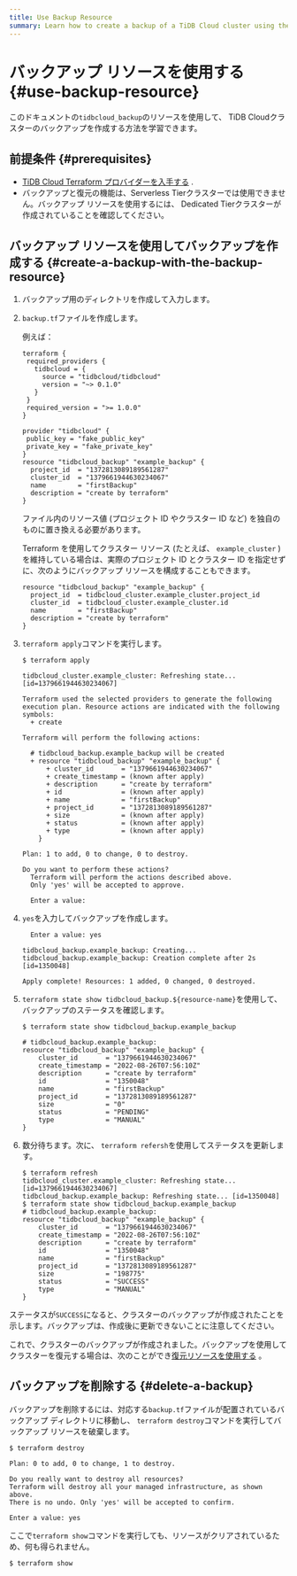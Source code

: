 ```yaml
---
title: Use Backup Resource
summary: Learn how to create a backup of a TiDB Cloud cluster using the backup resource.
---
```


# バックアップ リソースを使用する {#use-backup-resource}

このドキュメントの`tidbcloud_backup`のリソースを使用して、 TiDB Cloudクラスターのバックアップを作成する方法を学習できます。

## 前提条件 {#prerequisites}

-   [TiDB Cloud Terraform プロバイダーを入手する](/tidb-cloud/terraform-get-tidbcloud-provider.md) .
-   バックアップと復元の機能は、Serverless Tierクラスターでは使用できません。バックアップ リソースを使用するには、 Dedicated Tierクラスターが作成されていることを確認してください。

## バックアップ リソースを使用してバックアップを作成する {#create-a-backup-with-the-backup-resource}

1.  バックアップ用のディレクトリを作成して入力します。

2.  `backup.tf`ファイルを作成します。

    例えば：

    ```
    terraform {
     required_providers {
       tidbcloud = {
         source = "tidbcloud/tidbcloud"
         version = "~> 0.1.0"
       }
     }
     required_version = ">= 1.0.0"
    }

    provider "tidbcloud" {
     public_key = "fake_public_key"
     private_key = "fake_private_key"
    }
    resource "tidbcloud_backup" "example_backup" {
      project_id  = "1372813089189561287"
      cluster_id  = "1379661944630234067"
      name        = "firstBackup"
      description = "create by terraform"
    }
    ```

    ファイル内のリソース値 (プロジェクト ID やクラスター ID など) を独自のものに置き換える必要があります。

    Terraform を使用してクラスター リソース (たとえば、 `example_cluster` ) を維持している場合は、実際のプロジェクト ID とクラスター ID を指定せずに、次のようにバックアップ リソースを構成することもできます。

    ```
    resource "tidbcloud_backup" "example_backup" {
      project_id  = tidbcloud_cluster.example_cluster.project_id
      cluster_id  = tidbcloud_cluster.example_cluster.id
      name        = "firstBackup"
      description = "create by terraform"
    }
    ```

3.  `terraform apply`コマンドを実行します。

    ```
    $ terraform apply

    tidbcloud_cluster.example_cluster: Refreshing state... [id=1379661944630234067]

    Terraform used the selected providers to generate the following execution plan. Resource actions are indicated with the following symbols:
      + create

    Terraform will perform the following actions:

      # tidbcloud_backup.example_backup will be created
      + resource "tidbcloud_backup" "example_backup" {
          + cluster_id       = "1379661944630234067"
          + create_timestamp = (known after apply)
          + description      = "create by terraform"
          + id               = (known after apply)
          + name             = "firstBackup"
          + project_id       = "1372813089189561287"
          + size             = (known after apply)
          + status           = (known after apply)
          + type             = (known after apply)
        }

    Plan: 1 to add, 0 to change, 0 to destroy.

    Do you want to perform these actions?
      Terraform will perform the actions described above.
      Only 'yes' will be accepted to approve.

      Enter a value:
    ```

4.  `yes`を入力してバックアップを作成します。

    ```
      Enter a value: yes

    tidbcloud_backup.example_backup: Creating...
    tidbcloud_backup.example_backup: Creation complete after 2s [id=1350048]

    Apply complete! Resources: 1 added, 0 changed, 0 destroyed.

    ```

5.  `terraform state show tidbcloud_backup.${resource-name}`を使用して、バックアップのステータスを確認します。

    ```
    $ terraform state show tidbcloud_backup.example_backup

    # tidbcloud_backup.example_backup:
    resource "tidbcloud_backup" "example_backup" {
        cluster_id       = "1379661944630234067"
        create_timestamp = "2022-08-26T07:56:10Z"
        description      = "create by terraform"
        id               = "1350048"
        name             = "firstBackup"
        project_id       = "1372813089189561287"
        size             = "0"
        status           = "PENDING"
        type             = "MANUAL"
    }
    ```

6.  数分待ちます。次に、 `terraform refersh`を使用してステータスを更新します。

    ```
    $ terraform refresh
    tidbcloud_cluster.example_cluster: Refreshing state... [id=1379661944630234067]
    tidbcloud_backup.example_backup: Refreshing state... [id=1350048]
    $ terraform state show tidbcloud_backup.example_backup
    # tidbcloud_backup.example_backup:
    resource "tidbcloud_backup" "example_backup" {
        cluster_id       = "1379661944630234067"
        create_timestamp = "2022-08-26T07:56:10Z"
        description      = "create by terraform"
        id               = "1350048"
        name             = "firstBackup"
        project_id       = "1372813089189561287"
        size             = "198775"
        status           = "SUCCESS"
        type             = "MANUAL"
    }
    ```

ステータスが`SUCCESS`になると、クラスターのバックアップが作成されたことを示します。バックアップは、作成後に更新できないことに注意してください。

これで、クラスターのバックアップが作成されました。バックアップを使用してクラスターを復元する場合は、次のことができ[復元リソースを使用する](/tidb-cloud/terraform-use-restore-resource.md) 。

## バックアップを削除する {#delete-a-backup}

バックアップを削除するには、対応する`backup.tf`ファイルが配置されているバックアップ ディレクトリに移動し、 `terraform destroy`コマンドを実行してバックアップ リソースを破棄します。

```
$ terraform destroy

Plan: 0 to add, 0 to change, 1 to destroy.

Do you really want to destroy all resources?
Terraform will destroy all your managed infrastructure, as shown above.
There is no undo. Only 'yes' will be accepted to confirm.

Enter a value: yes
```

ここで`terraform show`コマンドを実行しても、リソースがクリアされているため、何も得られません。

```
$ terraform show
```
